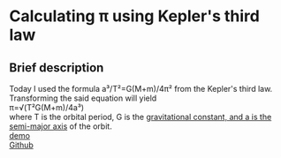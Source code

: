<h1>Calculating π using Kepler's third law</h1>
<h2>Brief description</h2>
<p>
Today I used the formula a³/T²=G(M+m)/4π² from the Kepler's third law.<br>
Transforming the said equation will yield<br>
π=√(T²G(M+m)/4a³)<br>
where T is the orbital period, G is the <a target="_blank" href="https://en.wikipedia.org/wiki/Gravitational_constant">gravitational constant, and a is the <a target="_blank" href="https://en.wikipedia.org/wiki/Semi-major_and_semi-minor_axes">semi-major axis</a> of the orbit.<br>
<a target="_blank" href="https://codepen.io/MartianLord/full/VwPPbVz">demo</a><br>
<a target="_blank" href="https://github.com/martian17/kepler-pi">Github</a><br>
</p>